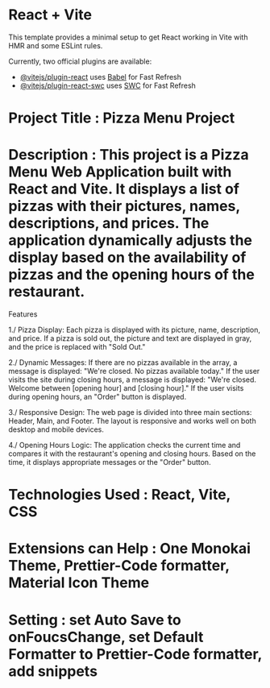 # React + Vite

This template provides a minimal setup to get React working in Vite with HMR and some ESLint rules.

Currently, two official plugins are available:

- [@vitejs/plugin-react](https://github.com/vitejs/vite-plugin-react/blob/main/packages/plugin-react/README.md) uses [Babel](https://babeljs.io/) for Fast Refresh
- [@vitejs/plugin-react-swc](https://github.com/vitejs/vite-plugin-react-swc) uses [SWC](https://swc.rs/) for Fast Refresh

# Project Title : Pizza Menu Project

# Description : This project is a Pizza Menu Web Application built with React and Vite. It displays a list of pizzas with their pictures, names, descriptions, and prices. The application dynamically adjusts the display based on the availability of pizzas and the opening hours of the restaurant.

Features

1./ Pizza Display:
Each pizza is displayed with its picture, name, description, and price.
If a pizza is sold out, the picture and text are displayed in gray, and the price is replaced with "Sold Out."

2./ Dynamic Messages:
If there are no pizzas available in the array, a message is displayed: "We're closed. No pizzas available today."
If the user visits the site during closing hours, a message is displayed: "We're closed. Welcome between [opening hour] and [closing hour]."
If the user visits during opening hours, an "Order" button is displayed.

3./ Responsive Design:
The web page is divided into three main sections: Header, Main, and Footer.
The layout is responsive and works well on both desktop and mobile devices.

4./ Opening Hours Logic:
The application checks the current time and compares it with the restaurant's opening and closing hours.
Based on the time, it displays appropriate messages or the "Order" button.

# Technologies Used : React, Vite, CSS

# Extensions can Help : One Monokai Theme, Prettier-Code formatter, Material Icon Theme

# Setting : set Auto Save to onFoucsChange, set Default Formatter to Prettier-Code formatter, add snippets
